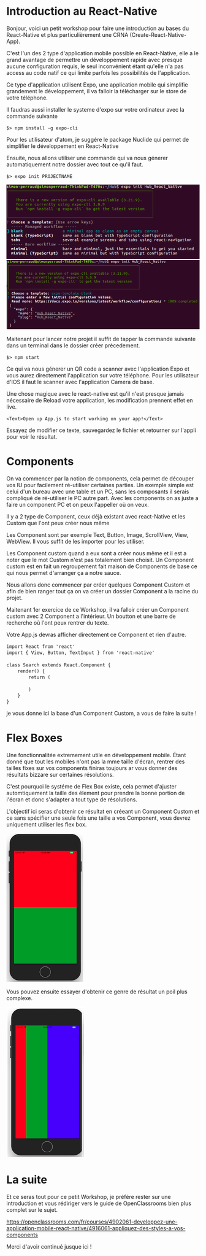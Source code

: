 # Introduction au React-Native

Bonjour, voici un petit workshop pour faire une introduction au bases du React-Native et plus particulièrement une CRNA (Create-React-Native-App).

C'est l'un des 2 type d'application mobile possible en React-Native, elle a le grand avantage de permettre un développement rapide avec presque aucune configuration requis, le seul inconvénient étant qu'elle n'a pas access au code natif ce qui limite parfois les possibilités de l'application.

Ce type d'application utilisent Expo, une application mobile qui simplifie grandement le développement, il va falloir la télécharger sur le store de votre téléphone.

Il faudras aussi installer le systeme d'expo sur votre ordinateur avec la commande suivante
```
$> npm install -g expo-cli
```

Pour les utilisateur d'atom, je suggére le package Nuclide qui permet de simplifier le développement en React-Native

Ensuite, nous allons utiliser une commande qui va nous génerer automatiquement notre dossier avec tout ce qu'il faut.

```
$> expo init PROJECTNAME
```

![](images/react_native.png)
![](images/react_native2.png)

Maitenant pour lancer notre projet il suffit de tapper la commande suivante dans un terminal dans le dossier créer précedement.

```
$> npm start
```

Ce qui va nous génerer un QR code a scanner avec l'application Expo et vous aurez directement l'application sur votre téléphone.
Pour les utilisateur d'IOS il faut le scanner avec l'application Camera de base.

Une chose magique avec le react-native est qu'il n'est presque jamais nécessaire de Reload votre application, les modification prennent effet en live.
```
<Text>Open up App.js to start working on your app!</Text>
```
Essayez de modifier ce texte, sauvegardez le fichier et retourner sur l'appli pour voir le résultat.

# Components

On va commencer par la notion de components, cela permet de découper vos IU pour facilement ré-utiliser certaines parties.
Un exemple simple est celui d'un bureau avec une table et un PC, sans les composants il serais compliqué de ré-utiliser le PC autre part.
Avec les components on as juste a faire un component PC et on peux l'appeller où on veux.

Il y a 2 type de Component, ceux déjà existant avec react-Native et les Custom que l'ont peux créer nous même

Les Component sont par exemple  Text, Button, Image, ScrollView, View, WebView. Il vous suffit de les importer pour les utiliser.

Les Component custom quand a eux sont a créer nous même et il est a noter que le mot Custom n'est pas totalement bien choisit. Un Component custom est en fait un regroupement fait maison de Components de base ce qui nous permet d'arranger ça a notre sauce.

Nous allons donc commencer par créer quelques Component Custom et afin de bien ranger tout ça on va créer un dossier Component a la racine du projet.

Maitenant 1er exercice de ce Workshop, il va falloir créer un Component custom avec 2 Component a l'intérieur. Un boutton et une barre de recherche où l'ont peux rentrer du texte.

Votre App.js devras afficher directement ce Component et rien d'autre.

```
import React from 'react'
import { View, Button, TextInput } from 'react-native'

class Search extends React.Component {
    render() {
        return (

        )
    }
}
```
je vous donne ici la base d'un Component Custom, a vous de faire la suite !

# Flex Boxes

Une fonctionnalitée extremement utile en développement mobile. Étant donné que tout les mobiles n'ont pas la mme taille d'écran, rentrer des tailles fixes sur vos components finiras toujours ar vous donner des résultats bizzare sur certaines résolutions.

C'est pourquoi le systéme de Flex Box existe, cela permet d'ajuster automtiquement la taille des élement pour prendre la bonne portion de l'écran et donc s'adapter a tout type de résolutions.

L'objectif ici seras d'obtenir ce résultat en créeant un Component Custom et ce sans spécifier une seule fois une taille a vos Component, vous devrez uniquement utiliser les flex box.

![](images/react_native3.png)

Vous pouvez ensuite essayer d'obtenir ce genre de résultat un poil plus complexe.

![](images/react_native4.png)

# La suite

Et ce seras tout pour ce petit Workshop, je préfére rester sur une introduction et vous rédiriger vers le guide de OpenClassrooms bien plus complet sur le sujet.

https://openclassrooms.com/fr/courses/4902061-developpez-une-application-mobile-react-native/4916061-appliquez-des-styles-a-vos-components

Merci d'avoir continué jusque ici !
